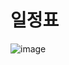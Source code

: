 # 일정표
![image](https://user-images.githubusercontent.com/31840446/170465342-716e195c-8d75-4839-bb28-d636bb9471e7.png)
